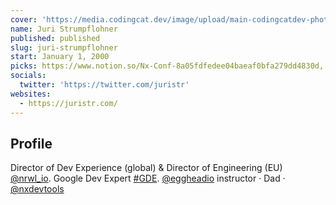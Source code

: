 ```yaml
---
cover: 'https://media.codingcat.dev/image/upload/main-codingcatdev-photo/podcast-guest/juristr'
name: Juri Strumpflohner
published: published
slug: juri-strumpflohner
start: January 1, 2000
picks: https://www.notion.so/Nx-Conf-8a05fdfedee04baeaf0bfa279dd4830d, https://www.notion.so/Nx-4d4b0fd84b264f5b9d6feeda4a1dfed0, https://www.notion.so/Nrwl-YouTube-4fac1cef24ff4f31a156c4e8884bf3fb
socials:
  twitter: 'https://twitter.com/juristr'
websites:
  - https://juristr.com/
---
```


## Profile

Director of Dev Experience (global) & Director of Engineering (EU) [@nrwl_io](https://twitter.com/nrwl_io). Google Dev Expert [#GDE](https://twitter.com/search?q=%23GDE&src=hashtag_click). [@eggheadio](https://twitter.com/eggheadio) instructor · Dad · [@nxdevtools](https://twitter.com/nxdevtools)
